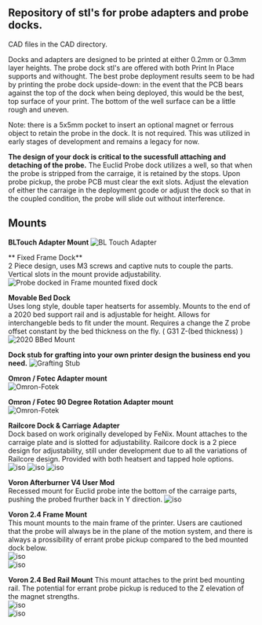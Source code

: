 ## Repository of stl's for probe adapters and probe docks. 

CAD files in the CAD directory. 

Docks and adapters are designed to be printed at either 0.2mm or 0.3mm layer heights. The probe dock stl's are offered with both Print In Place supports and withought. The best probe deployment results seem to be had by printing the probe dock upside-down: in the event that the PCB bears against the top of the dock when being deployed, this would be the best, top surface of your print. The bottom of the well surface can be a little rough and uneven.  

Note: there is a 5x5mm pocket to insert an optional magnet or ferrous object to retain the probe in the dock. It is not required. This was utilized in early stages of development and remains a legacy for now. 

**The design of your dock is critical to the sucessfull attaching and detaching of the probe.** The Euclid Probe dock utilizes a well, so that when the probe is stripped from the carraige, it is retained by the stops. Upon probe pickup, the probe PCB must clear the exit slots. Adjust the elevation of either the carraige in the deployment gcode or adjust the dock so that in the coupled condition, the probe will slide out without interference.   

## Mounts
**BLTouch Adapter Mount**
![BL Touch Adapter](/images/BLT_Adapter.png)   

** Fixed Frame Dock**  
2 Piece design, uses M3 screws and captive nuts to couple the parts. Vertical slots in the mount provide adjustability.     
![Probe docked in Frame mounted fixed dock](/images/Probe_Docked.png)  

**Movable Bed Dock**  
Uses long style, double taper heatserts for assembly. Mounts to the end of a 2020 bed support rail and is adjustable for height. Allows for interchangeble beds to fit under the mount. Requires a change the Z probe offset constant by the bed thickness on the fly. ( G31 Z-(bed thickness) )     
![2020 BBed Mount](/images/2020Rail_Mount.png) 

**Dock stub for grafting into your own printer design the business end you need.** 
![Grafting Stub](/images/Grafting_Stub.png)  

**Omron / Fotec Adapter mount**   
![Omron-Fotek](/images/OmronFotec.png)  

**Omron / Fotec 90 Degree Rotation Adapter mount**   
![Omron-Fotek](/images/OmronFotec90.png)  

**Railcore Dock & Carriage Adapter**  
Dock based on work originally developed by FeNix. Mount attaches to the carraige plate and is slotted for adjustability. 
Railcore dock is a 2 piece design for adjustability, still under development due to all the variations of Railcore design. Provided with both heatsert and tapped hole options.  
![iso](/images/RailCoreE3DV6x2.png)
![iso](/images/RailCoreSchema.png)
![iso](/images/images/RailCoreDock0.png)

**Voron Afterburner V4 User Mod**  
Recessed mount for Euclid probe inte the bottom of the carraige parts, pushing the probed frurther back in Y direction. 
![iso](/images/afterburner-1.8.png) 

**Voron 2.4 Frame Mount**  
This mount mounts to the main frame of the printer. Users are cautioned that the probe will always be in the plane of the motion system, and there is always a prossibility of errant probe pickup compared to the bed mounted dock below.   
![iso](/images/Voron2.4_FrameMount.png)  
![iso](/images/Voron2.4_XRailMount.png)  

**Voron 2.4 Bed Rail Mount**
This mount attaches to the print bed mounting rail. The potential for errant probe pickup is reduced to the Z elevation of the magnet strengths.   
![iso](/images/Voron2.4BedMount.png)   
![iso](/images/Voron2.4BedMount2.png)   
